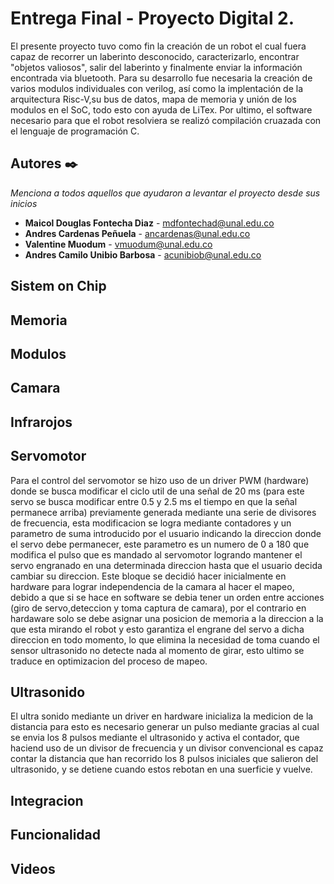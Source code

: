 # Entrega Final - Proyecto Digital 2.

El presente proyecto tuvo como fin la creación de un robot el cual fuera capaz de recorrer un laberinto desconocido, caracterizarlo, encontrar "objetos valiosos", salir del laberinto y finalmente enviar la información encontrada via bluetooth. Para su desarrollo fue necesaria la creación de varios modulos individuales con verilog, así como la implentación de la arquitectura Risc-V,su bus de datos, mapa de memoria y unión de los modulos en el SoC, todo esto con ayuda de LiTex. Por ultimo, el software necesario para que el robot resolviera se realizó compilación cruazada con el lenguaje de programación C.


## Autores ✒️

_Menciona a todos aquellos que ayudaron a levantar el proyecto desde sus inicios_

* **Maicol Douglas Fontecha Diaz** - mdfontechad@unal.edu.co
* **Andres Cardenas Peñuela** - ancardenas@unal.edu.co
* **Valentine Muodum** - vmuodum@unal.edu.co
* **Andres Camilo Unibio Barbosa** - acunibiob@unal.edu.co

## Sistem on Chip





## Memoria



## Modulos
## Camara
## Infrarojos

## Servomotor
Para el control del servomotor se hizo uso de un driver PWM (hardware) donde se busca modificar el ciclo util de una señal de 20 ms (para este servo se busca modificar entre 0.5 y 2.5 ms el tiempo en que la señal permanece arriba) previamente generada mediante una serie de divisores de frecuencia, esta modificacion se logra mediante contadores y un parametro de suma introducido por el usuario indicando la direccion  donde el servo debe permanecer, este parametro es un numero de 0 a 180 que modifica el pulso que es mandado al servomotor logrando mantener el servo engranado en una determinada direccion hasta que el usuario decida cambiar su direccion. Este bloque se decidió hacer inicialmente en hardware para lograr independencia de la camara al hacer el mapeo, debido a que si se hace en software se debia tener un orden entre acciones (giro de servo,deteccion y toma captura de camara), por el contrario en hardaware solo se debe asignar una posicion de memoria a la direccion a la que esta mirando el robot y esto garantiza el engrane del servo a dicha direccion en todo momento, lo que elimina la necesidad de toma cuando el sensor ultrasonido no detecte nada al momento de girar, esto ultimo se traduce en optimizacion del proceso de mapeo.     
## Ultrasonido
El ultra sonido mediante un driver en hardware inicializa la medicion de la distancia  para esto es necesario generar un pulso mediante gracias al cual se envia los 8 pulsos mediante el ultrasonido y activa el contador, que haciend uso de un divisor de frecuencia y un divisor convencional es capaz contar la distancia que han recorrido los 8 pulsos iniciales que salieron del ultrasonido, y se detiene cuando estos rebotan en una suerficie y vuelve.



## Integracion


## Funcionalidad



## Videos 


